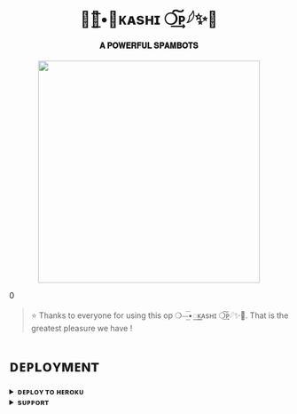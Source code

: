 <h1 align="center"><b>❍⏤͟͞•꯭ᴋᴀsʜɪ ❍͢͠ᴘ𓆪✨🥀</b></h1>

<h4 align="center"> 𝐀 𝐏𝐎𝐖𝐄𝐑𝐅𝐔𝐋 𝐒𝐏𝐀𝐌𝐁𝐎𝐓𝐒</h4>

<p align="center"><a href="https://t.me/APNI_MEHFIL"><img src="https://te.legra.ph/file/495b60ee2d553965059e5.jpg" width="400"></a></p>0


> ⭐️ Thanks to everyone for using this op ❍⏤͟͞•꯭ᴋᴀsʜɪ ❍͢͠ᴘ𓆪✨🥀. That is the greatest pleasure we have !


# ᴅᴇᴘʟᴏʏᴍᴇɴᴛ


<details>
<summary><b>ᴅᴇᴘʟᴏʏ ᴛᴏ ʜᴇʀᴏᴋᴜ</b></summary>
<br>

[![Deploy](https://www.herokucdn.com/deploy/button.svg)](https://dashboard.heroku.com/new?template=https://https://github.com/vidhayakxpro/KASHI-SPAM-BOT)

</details>


<details>
<summary><b>sᴜᴘᴘᴏʀᴛ</b></summary>
<br>

<a href="(https://t.me/Comeforgrandmasti)"><img src="https://img.shields.io/badge/Join-Telegram%20Channel-red.svg?logo=Telegram"></a>

</details>
